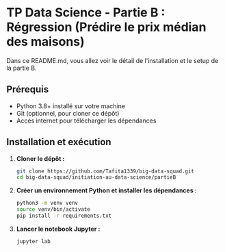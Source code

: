 # TP Data Science - Partie B : Régression (Prédire le prix médian des maisons)

Dans ce README.md, vous allez voir le détail de l'installation et le setup de la partie B.

## Prérequis

- Python 3.8+ installé sur votre machine  
- Git (optionnel, pour cloner ce dépôt)  
- Accès internet pour télécharger les dépendances  

## Installation et exécution

1. **Cloner le dépôt :**
   ```bash
   git clone https://github.com/Tafita1339/big-data-squad.git
   cd big-data-squad/initiation-au-data-science/partieB
   ```

2. **Créer un environnement Python et installer les dépendances :**
   ```bash
   python3 -m venv venv
   source venv/bin/activate
   pip install -r requirements.txt
   ```

3. **Lancer le notebook Jupyter :**
   ```bash
   jupyter lab
   ```